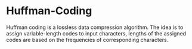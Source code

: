 # Huffman-Coding
Huffman coding is a lossless data compression algorithm. The idea is to assign variable-length codes to input characters, lengths of the assigned codes are based on the frequencies of corresponding characters.
